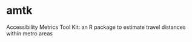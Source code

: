 # amtk
Accessibility Metrics Tool Kit: an R package to estimate travel distances within metro areas
